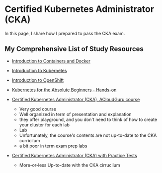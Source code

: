 # Certified Kubernetes Administrator (CKA)

In this page, I share how I prepared to pass the CKA exam.


## My Comprehensive List of Study Resources

- [Introduction to Containers and Docker](https://acloudguru.com/course/introduction-to-containers-and-docker)

- [Introduction to Kubernetes](https://acloudguru.com/course/introduction-to-kubernetes)

- [Introduction to OpenShift](https://learn.acloud.guru/course/introduction-to-openshift/overview)

- [Kubernetes for the Absolute Beginners - Hands-on](https://www.udemy.com/course/learn-kubernetes/)

- [Certified Kubernetes Administrator (CKA), ACloudGuru course](https://acloudguru.com/course/certified-kubernetes-administrator-cka)

    - Very good course
    - Well organized in term of presentation and explanation
    - they offer playground, and you don't need to think of how to create your cluster for each lab
    - Lab
    - Unfortunately, the course's contents are not up-to-date to the CKA curricilum 
    - a bit poor in term exam prep labs

- [Certified Kubernetes Administrator (CKA) with Practice Tests](https://www.udemy.com/course/certified-kubernetes-administrator-with-practice-tests/)

    - More-or-less Up-to-date with the CKA cirrucilum

